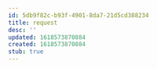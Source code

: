 ```yaml
---
id: 5db9f82c-b93f-4901-8da7-21d5cd388234
title: request
desc: ''
updated: 1618573870884
created: 1618573870884
stub: true
---
```


